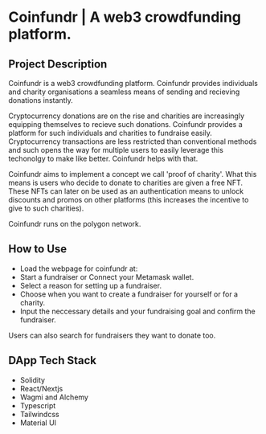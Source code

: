 # Coinfundr | A web3 crowdfunding platform.

## Project Description
Coinfundr is a web3 crowdfunding platform. Coinfundr provides individuals and charity organisations a seamless means of sending and recieving donations instantly.

Cryptocurrency donations are on the rise and charities are increasingly equipping themselves to recieve such donations. Coinfundr provides a platform for such individuals and charities to fundraise easily. Cryptocurrency transactions are less restricted than conventional methods and such opens the way for multiple users to easily leverage this techonolgy to make like better. Coinfundr helps with that.

Coinfundr aims to implement a concept we call 'proof of charity'. What this means is users who decide to donate to charities are given a free NFT. These NFTs can later on be used as an authentication means to unlock discounts and promos on other platforms (this increases the incentive to give to such charities).

Coinfundr runs on the polygon network.

## How to Use
* Load the webpage for coinfundr at: 
* Start a fundraiser or Connect your Metamask wallet.
* Select a reason for setting up a fundraiser.
* Choose when you want to create a fundraiser for yourself or for a charity.
* Input the neccessary details and your fundraising goal and confirm the fundraiser.

Users can also search for fundraisers they want to donate too.  

## DApp Tech Stack
* Solidity
* React/Nextjs
* Wagmi and Alchemy 
* Typescript
* Tailwindcss 
* Material UI
